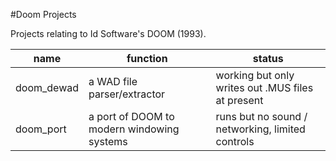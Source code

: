 #Doom Projects

Projects relating to Id Software's DOOM (1993).

| name | function | status |
| ---- | -------- | ------ |
| doom_dewad | a WAD file parser/extractor | working but only writes out .MUS files at present |
| doom_port | a port of DOOM to modern windowing systems | runs but no sound / networking, limited controls |


